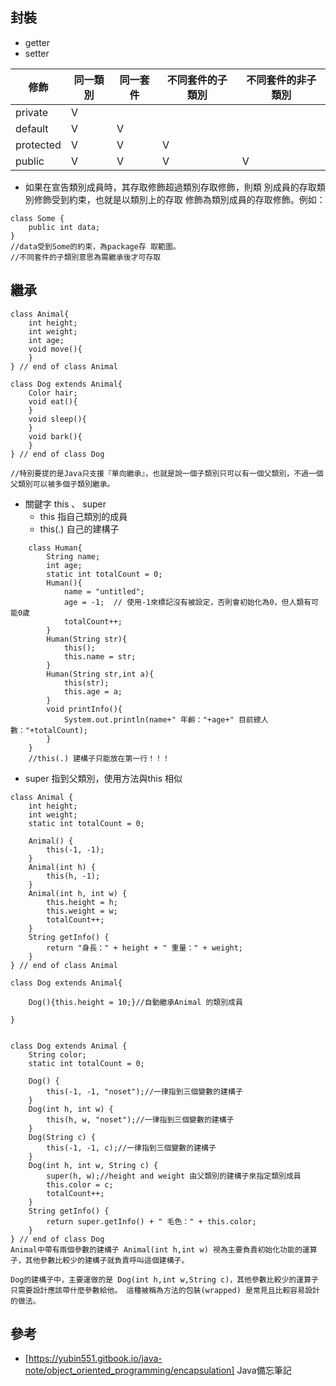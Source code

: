## 封裝
* getter
* setter  
  
|修飾| 同一類別        | 同一套件 | 不同套件的子類別 | 不同套件的非子類別 |
|----|----------------|-------- |-----------------|------------------|
|private|V||||
|default|V|V
|protected|V|V|V
|public|V|V|V|V

* 如果在宣告類別成員時，其存取修飾超過類別存取修飾，則類 別成員的存取類別修飾受到約束，也就是以類別上的存取 修飾為類別成員的存取修飾。例如：  
```
class Some {
    public int data;
}
//data受到Some的約束，為package存 取範圍。
//不同套件的子類別意思為需繼承後才可存取
```
## 繼承
```
class Animal{
    int height;
    int weight;
    int age;
    void move(){
    } 
} // end of class Animal

class Dog extends Animal{
    Color hair;
    void eat(){
    }
    void sleep(){
    }
    void bark(){
    }
} // end of class Dog

//特別要提的是Java只支援『單向繼承』，也就是說一個子類別只可以有一個父類別，不過一個父類別可以被多個子類別繼承。
```


*   關鍵字 this 、 super
    * this 指自己類別的成員
    * this(.) 自己的建構子



```
    class Human{
        String name;
        int age;
        static int totalCount = 0;
        Human(){
            name = "untitled";
            age = -1;  // 使用-1來標記沒有被設定，否則會初始化為0，但人類有可能0歲
            totalCount++;
        }
        Human(String str){  
            this();                          
            this.name = str;
        }
        Human(String str,int a){
            this(str);  
            this.age = a;
        }
        void printInfo(){
            System.out.println(name+" 年齡："+age+" 目前總人數："+totalCount);
        }
    }
    //this(.) 建構子只能放在第一行！！！
```

* super  指到父類別，使用方法與this 相似
```
class Animal {
    int height;
    int weight;
    static int totalCount = 0;

    Animal() {
        this(-1, -1);
    }
    Animal(int h) {
        this(h, -1);
    }
    Animal(int h, int w) {
        this.height = h;
        this.weight = w;
        totalCount++;
    }
    String getInfo() {
        return "身長：" + height + " 重量：" + weight;
    }
} // end of class Animal

class Dog extends Animal{
	
	Dog(){this.height = 10;}//自動繼承Animal 的類別成員	
	
}


class Dog extends Animal {
    String color;
    static int totalCount = 0;

    Dog() {
        this(-1, -1, "noset");//一律指到三個變數的建構子
    }
    Dog(int h, int w) {
        this(h, w, "noset");//一律指到三個變數的建構子
    }
    Dog(String c) {
        this(-1, -1, c);//一律指到三個變數的建構子
    }
    Dog(int h, int w, String c) {
        super(h, w);//height and weight 由父類別的建構子來指定類別成員
        this.color = c;
        totalCount++;
    }
    String getInfo() {
        return super.getInfo() + " 毛色：" + this.color;
    }
} // end of class Dog
Animal中帶有兩個參數的建構子 Animal(int h,int w) 視為主要負責初始化功能的運算子，其他參數比較少的建構子就負責呼叫這個建構子。

Dog的建構子中，主要運做的是 Dog(int h,int w,String c)，其他參數比較少的運算子只需要設計應該帶什麼參數給他。 這種被稱為方法的包裝(wrapped) 是常見且比較容易設計的做法。

```

##  參考

* [https://yubin551.gitbook.io/java-note/object_oriented_programming/encapsulation] Java備忘筆記